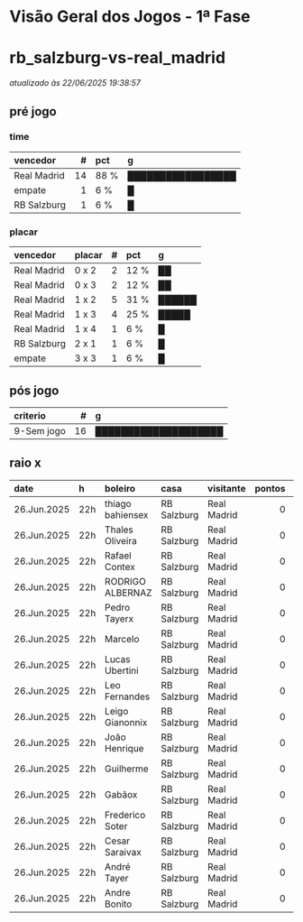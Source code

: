 # Visão Geral dos Jogos - 1ª Fase

# rb_salzburg-vs-real_madrid

_atualizado às 22/06/2025 19:38:57_

## pré jogo

### time

| vencedor    |   # | pct   | g                 |
|:------------|----:|:------|:------------------|
| Real Madrid |  14 | 88 %  | █████████████████ |
| empate      |   1 | 6 %   | █                 |
| RB Salzburg |   1 | 6 %   | █                 |

### placar

| vencedor    | placar   |   # | pct   | g      |
|:------------|:---------|----:|:------|:-------|
| Real Madrid | 0 x 2    |   2 | 12 %  | ██     |
| Real Madrid | 0 x 3    |   2 | 12 %  | ██     |
| Real Madrid | 1 x 2    |   5 | 31 %  | ██████ |
| Real Madrid | 1 x 3    |   4 | 25 %  | █████  |
| Real Madrid | 1 x 4    |   1 | 6 %   | █      |
| RB Salzburg | 2 x 1    |   1 | 6 %   | █      |
| empate      | 3 x 3    |   1 | 6 %   | █      |

## pós jogo

| criterio   |   # | g                    |
|:-----------|----:|:---------------------|
| 9-Sem jogo |  16 | ████████████████████ |

## raio x

| date        | h   | boleiro          | casa        | visitante   |   pontos | criteiro   | bol_placar   | bol_time    | real_placar   | real_time   |
|:------------|:----|:-----------------|:------------|:------------|---------:|:-----------|:-------------|:------------|:--------------|:------------|
| 26.Jun.2025 | 22h | thiago bahiensex | RB Salzburg | Real Madrid |        0 | 9-Sem jogo | 1 x 3        | Real Madrid | <NA> x <NA>   | empate      |
| 26.Jun.2025 | 22h | Thales Oliveira  | RB Salzburg | Real Madrid |        0 | 9-Sem jogo | 0 x 2        | Real Madrid | <NA> x <NA>   | empate      |
| 26.Jun.2025 | 22h | Rafael Contex    | RB Salzburg | Real Madrid |        0 | 9-Sem jogo | 1 x 2        | Real Madrid | <NA> x <NA>   | empate      |
| 26.Jun.2025 | 22h | RODRIGO ALBERNAZ | RB Salzburg | Real Madrid |        0 | 9-Sem jogo | 1 x 2        | Real Madrid | <NA> x <NA>   | empate      |
| 26.Jun.2025 | 22h | Pedro Tayerx     | RB Salzburg | Real Madrid |        0 | 9-Sem jogo | 3 x 3        | empate      | <NA> x <NA>   | empate      |
| 26.Jun.2025 | 22h | Marcelo          | RB Salzburg | Real Madrid |        0 | 9-Sem jogo | 1 x 4        | Real Madrid | <NA> x <NA>   | empate      |
| 26.Jun.2025 | 22h | Lucas Ubertini   | RB Salzburg | Real Madrid |        0 | 9-Sem jogo | 0 x 3        | Real Madrid | <NA> x <NA>   | empate      |
| 26.Jun.2025 | 22h | Leo Fernandes    | RB Salzburg | Real Madrid |        0 | 9-Sem jogo | 0 x 2        | Real Madrid | <NA> x <NA>   | empate      |
| 26.Jun.2025 | 22h | Leigo Gianonnix  | RB Salzburg | Real Madrid |        0 | 9-Sem jogo | 1 x 3        | Real Madrid | <NA> x <NA>   | empate      |
| 26.Jun.2025 | 22h | João Henrique    | RB Salzburg | Real Madrid |        0 | 9-Sem jogo | 1 x 2        | Real Madrid | <NA> x <NA>   | empate      |
| 26.Jun.2025 | 22h | Guilherme        | RB Salzburg | Real Madrid |        0 | 9-Sem jogo | 1 x 2        | Real Madrid | <NA> x <NA>   | empate      |
| 26.Jun.2025 | 22h | Gabãox           | RB Salzburg | Real Madrid |        0 | 9-Sem jogo | 1 x 2        | Real Madrid | <NA> x <NA>   | empate      |
| 26.Jun.2025 | 22h | Frederico Soter  | RB Salzburg | Real Madrid |        0 | 9-Sem jogo | 1 x 3        | Real Madrid | <NA> x <NA>   | empate      |
| 26.Jun.2025 | 22h | Cesar Saraivax   | RB Salzburg | Real Madrid |        0 | 9-Sem jogo | 0 x 3        | Real Madrid | <NA> x <NA>   | empate      |
| 26.Jun.2025 | 22h | André Tayer      | RB Salzburg | Real Madrid |        0 | 9-Sem jogo | 2 x 1        | RB Salzburg | <NA> x <NA>   | empate      |
| 26.Jun.2025 | 22h | Andre Bonito     | RB Salzburg | Real Madrid |        0 | 9-Sem jogo | 1 x 3        | Real Madrid | <NA> x <NA>   | empate      |